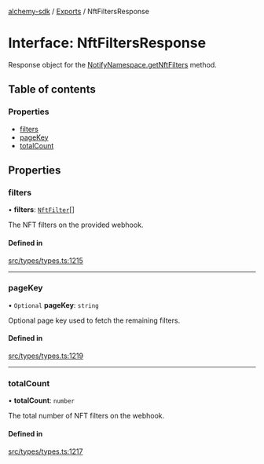 [alchemy-sdk](../README.md) / [Exports](../modules.md) / NftFiltersResponse

# Interface: NftFiltersResponse

Response object for the [NotifyNamespace.getNftFilters](../classes/NotifyNamespace.md#getnftfilters) method.

## Table of contents

### Properties

- [filters](NftFiltersResponse.md#filters)
- [pageKey](NftFiltersResponse.md#pagekey)
- [totalCount](NftFiltersResponse.md#totalcount)

## Properties

### filters

• **filters**: [`NftFilter`](NftFilter.md)[]

The NFT filters on the provided webhook.

#### Defined in

[src/types/types.ts:1215](https://github.com/alchemyplatform/alchemy-sdk-js/blob/5cfa150/src/types/types.ts#L1215)

___

### pageKey

• `Optional` **pageKey**: `string`

Optional page key used to fetch the remaining filters.

#### Defined in

[src/types/types.ts:1219](https://github.com/alchemyplatform/alchemy-sdk-js/blob/5cfa150/src/types/types.ts#L1219)

___

### totalCount

• **totalCount**: `number`

The total number of NFT filters on the webhook.

#### Defined in

[src/types/types.ts:1217](https://github.com/alchemyplatform/alchemy-sdk-js/blob/5cfa150/src/types/types.ts#L1217)
